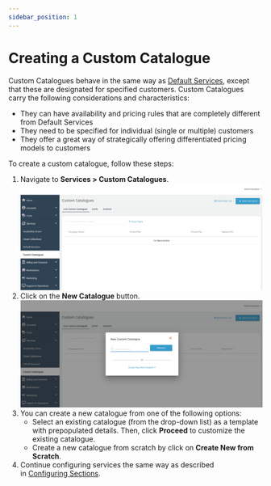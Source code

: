 ```yaml
---
sidebar_position: 1
---
```

# Creating a Custom Catalogue

Custom Catalogues behave in the same way as [Default Services](../WorkingwithDefaultServices), except that these are designated for specified customers. Custom Catalogues carry the following considerations and characteristics:

- They can have availability and pricing rules that are completely different from Default Services
- They need to be specified for individual (single or multiple) customers
- They offer a great way of strategically offering differentiated pricing models to customers

To create a custom catalogue, follow these steps:
1. Navigate to **Services > Custom Catalogues**.
![Create a Custom Catalogye](img/NewCatalogue1.png)
3. Click on the **New Catalogue** button.
![Create a Custom Catalogue](img/NewCatalogue2.png)
5. You can create a new catalogue from one of the following options:
	- Select an existing catalogue (from the drop-down list) as a template with prepopulated details. Then, click **Proceed** to customize the existing catalogue.
	- Create a new catalogue from scratch by click on **Create New from Scratch**.
1. Continue configuring services the same way as described in [Configuring Sections](/docs/category/configuring-sections).



